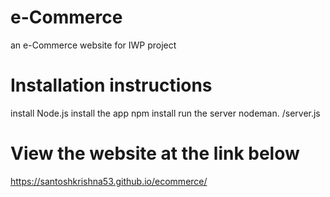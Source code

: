 # e-Commerce
an e-Commerce website for IWP project

# Installation instructions 
install Node.js
install the app  npm install
run the server nodeman. /server.js

# View the website at the link below
https://santoshkrishna53.github.io/ecommerce/

